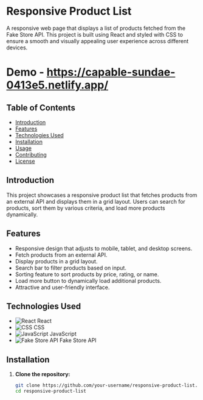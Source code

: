 # Responsive Product List

A responsive web page that displays a list of products fetched from the Fake Store API. This project is built using React and styled with CSS to ensure a smooth and visually appealing user experience across different devices.
# Demo - https://capable-sundae-0413e5.netlify.app/
## Table of Contents

- [Introduction](#introduction)
- [Features](#features)
- [Technologies Used](#technologies-used)
- [Installation](#installation)
- [Usage](#usage)
- [Contributing](#contributing)
- [License](#license)

## Introduction

This project showcases a responsive product list that fetches products from an external API and displays them in a grid layout. Users can search for products, sort them by various criteria, and load more products dynamically.

## Features

- Responsive design that adjusts to mobile, tablet, and desktop screens.
- Fetch products from an external API.
- Display products in a grid layout.
- Search bar to filter products based on input.
- Sorting feature to sort products by price, rating, or name.
- Load more button to dynamically load additional products.
- Attractive and user-friendly interface.

## Technologies Used

- ![React](https://img.shields.io/badge/-React-61DAFB?logo=react&logoColor=white&style=flat-square) React
- ![CSS](https://img.shields.io/badge/-CSS-1572B6?logo=css3&logoColor=white&style=flat-square) CSS
- ![JavaScript](https://img.shields.io/badge/-JavaScript-F7DF1E?logo=javascript&logoColor=black&style=flat-square) JavaScript
- ![Fake Store API](https://img.shields.io/badge/-Fake%20Store%20API-FFA500?logo=json&logoColor=white&style=flat-square) Fake Store API

## Installation

1. **Clone the repository:**

   ```bash
   git clone https://github.com/your-username/responsive-product-list.git
   cd responsive-product-list
